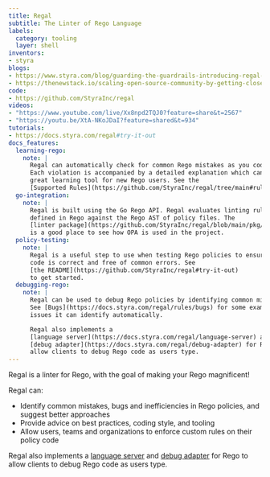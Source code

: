 ```yaml
---
title: Regal
subtitle: The Linter of Rego Language
labels:
  category: tooling
  layer: shell
inventors:
- styra
blogs:
- https://www.styra.com/blog/guarding-the-guardrails-introducing-regal-the-rego-linter/
- https://thenewstack.io/scaling-open-source-community-by-getting-closer-to-users/
code:
- https://github.com/StyraInc/regal
videos:
- "https://www.youtube.com/live/Xx8npd2TQJ0?feature=share&t=2567"
- "https://youtu.be/XtA-NKoJDaI?feature=shared&t=934"
tutorials:
- https://docs.styra.com/regal#try-it-out
docs_features:
  learning-rego:
    note: |
      Regal can automatically check for common Rego mistakes as you code.
      Each violation is accompanied by a detailed explanation which can be a
      great learning tool for new Rego users. See the
      [Supported Rules](https://github.com/StyraInc/regal/tree/main#rules).
  go-integration:
    note: |
      Regal is built using the Go Rego API. Regal evaluates linting rules
      defined in Rego against the Rego AST of policy files. The
      [linter package](https://github.com/StyraInc/regal/blob/main/pkg/linter/linter.go)
      is a good place to see how OPA is used in the project.
  policy-testing:
    note: |
      Regal is a useful step to use when testing Rego policies to ensure
      code is correct and free of common errors. See
      [the README](https://github.com/StyraInc/regal#try-it-out)
      to get started.
  debugging-rego:
    note: |
      Regal can be used to debug Rego policies by identifying common mistakes.
      See [Bugs](https://docs.styra.com/regal/rules/bugs) for some example
      issues it can identify automatically.

      Regal also implements a
      [language server](https://docs.styra.com/regal/language-server) and
      [debug adapter](https://docs.styra.com/regal/debug-adapter) for Rego to
      allow clients to debug Rego code as users type.
---
```


Regal is a linter for Rego, with the goal of making your Rego magnificent!

Regal can:

- Identify common mistakes, bugs and inefficiencies in Rego policies, and suggest better approaches
- Provide advice on best practices, coding style, and tooling
- Allow users, teams and organizations to enforce custom rules on their policy code

Regal also implements a
[language server](https://docs.styra.com/regal/language-server) and
[debug adapter](https://docs.styra.com/regal/debug-adapter) for Rego to
allow clients to debug Rego code as users type.
